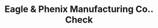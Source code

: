 ---
doi: 10.7916/D8JD67R5
date_other: '1870'
date_other_textual: 1870-1879
form: printed ephemera
genre:
- Checks (bank checks)
name:
- Eagle & Phenix Manufacturing Co.
object_in_context_url: https://biggert.cul.columbia.edu/items/view/ave_biggert_00116
subject_hierarchical_geographic:
- Columbus, Georgia, United States
subject_name:
- Eagle & Phenix Manufacturing Co.
title: Eagle & Phenix Manufacturing Co.. Check
sort_title: Eagle & Phenix Manufacturing Co.. Check
call_number: ave_biggert_00116
coordinates:
- 32.492222222222225,-84.94027777777778
pid: ave_biggert_00116
identifiers: ave_biggert_00116
thumbnail: https://derivativo-3.library.columbia.edu/iiif/2/ldpd:342822/full/!256,256/0/native.jpg
permalink: /biggert/ave_biggert_00116/
layout: iiif-image-page
---